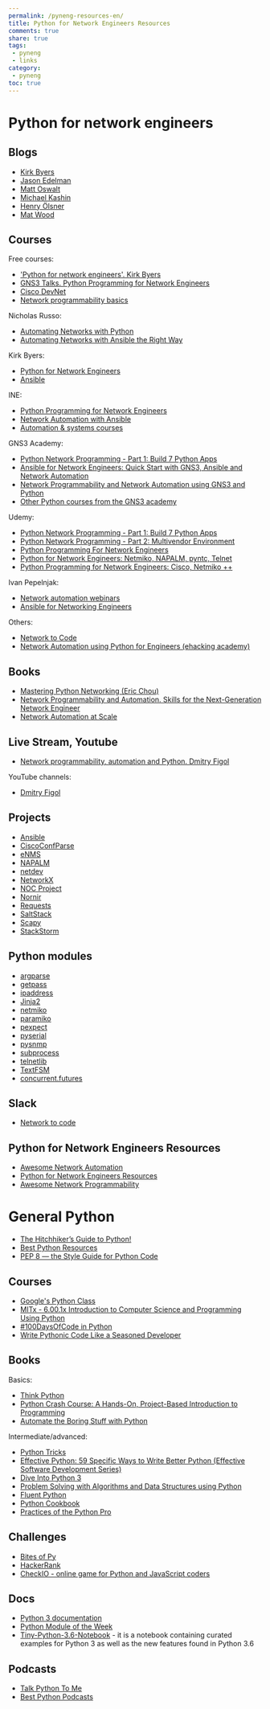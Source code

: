 ```yaml
---
permalink: /pyneng-resources-en/
title: Python for Network Engineers Resources
comments: true
share: true
tags:
 - pyneng
 - links
category:
 - pyneng
toc: true
---
```


# Python for network engineers

## Blogs

* [Kirk Byers](https://pynet.twb-tech.com/)
* [Jason Edelman](http://jedelman.com/)
* [Matt Oswalt](https://keepingitclassless.net/)
* [Michael Kashin](http://networkop.co.uk/)
* [Henry Ölsner](https://codingnetworker.com/)
* [Mat Wood](https://thepacketgeek.com/)

## Courses

Free courses:

* ['Python for network engineers'. Kirk Byers](https://pynet.twb-tech.com/email-signup.html)
* [GNS3 Talks. Python Programming for Network Engineers](https://www.youtube.com/playlist?list=PLhfrWIlLOoKPn7T9FtvbOWX8GxgsFFNwn)
* [Cisco DevNet](https://learninglabs.cisco.com/)
* [Network programmability basics](https://developer.cisco.com/video/net-prog-basics)

Nicholas Russo:

* [Automating Networks with Python](https://www.pluralsight.com/courses/automating-networks-python)
* [Automating Networks with Ansible the Right Way](https://www.pluralsight.com/courses/automating-networks-ansible-right-way)

Kirk Byers:

* [Python for Network Engineers](https://pynet.twb-tech.com/class.html)
* [Ansible](https://pynet.twb-tech.com/class-ansible.html)

INE:

* [Python Programming for Network Engineers](https://ine.com/products/python-programming-for-network-engineers)
* [Network Automation with Ansible](https://ine.com/collections/automation-systems/products/network-automation-with-ansible)
* [Automation & systems courses](https://ine.com/collections/automation-systems)

GNS3 Academy:

* [Python Network Programming - Part 1: Build 7 Python Apps](http://academy.gns3.com/p/python-programming-for-real-life-networking-use)
* [Ansible for Network Engineers: Quick Start with GNS3, Ansible and Network Automation](http://academy.gns3.com/p/ansible-for-network-engineers-gns3-ansible-cisco-network-automation/)
* [Network Programmability and Network Automation using GNS3 and Python](http://academy.gns3.com/p/python-programming-for-network-engineers)
* [Other Python courses from the GNS3 academy](http://academy.gns3.com/courses?query=python)

Udemy:

* [Python Network Programming - Part 1: Build 7 Python Apps](https://www.udemy.com/python-programming-for-real-life-networking-use/)
* [Python Network Programming - Part 2: Multivendor Environment](https://www.udemy.com/python-network-programming-multivendor/)
* [Python Programming For Network Engineers](https://www.udemy.com/python-programming-for-network-engineers/)
* [Python for Network Engineers: Netmiko, NAPALM, pyntc, Telnet](https://www.udemy.com/python-for-network-engineers-netmiko-napalm-pyntc-telnet-ssh-automate/)
* [Python Programming for Network Engineers: Cisco, Netmiko ++](https://www.udemy.com/python-programming-for-cisco-network-engineers/)

Ivan Pepelnjak:

* [Network automation webinars](http://www.ipspace.net/Roadmap/Network_Automation_webinars)
* [Ansible for Networking Engineers](http://www.ipspace.net/Ansible_for_Networking_Engineers)

Others:

* [Network to Code](http://networktocode.com/products/training/)
* [Network Automation using Python for Engineers (ehacking academy)](http://academy.ehacking.net/p/network-automation-python-engineers)


## Books

* [Mastering Python Networking (Eric Chou)](https://www.packtpub.com/networking-and-servers/mastering-python-networking)
* [Network Programmability and Automation. Skills for the Next-Generation Network Engineer](http://shop.oreilly.com/product/0636920042082.do)
* [Network Automation at Scale](https://www.cloudflare.com/media/pdf/network-automation-at-scale.pdf)

## Live Stream, Youtube

* [Network programmability, automation and Python. Dmitry Figol](https://www.twitch.tv/dmfigol)

YouTube channels:

* [Dmitry Figol](https://www.youtube.com/channel/UCS8yWZCX-fdxft8yFAffZCg)

## Projects

* [Ansible](https://www.ansible.com/)
* [CiscoConfParse](https://github.com/mpenning/ciscoconfparse)
* [eNMS](https://github.com/afourmy/eNMS)
* [NAPALM](https://github.com/napalm-automation/napalm)
* [netdev](https://github.com/selfuryon/netdev)
* [NetworkX](https://github.com/networkx/networkx)
* [NOC Project](https://kb.nocproject.org/display/SITE/NOC)
* [Nornir](https://github.com/nornir-automation/nornir)
* [Requests](https://github.com/kennethreitz/requests)
* [SaltStack](https://saltstack.com/)
* [Scapy](https://github.com/secdev/scapy)
* [StackStorm](https://stackstorm.com/)

## Python modules

* [argparse](https://docs.python.org/3/library/argparse.html)
* [getpass](https://docs.python.org/3/library/getpass.html)
* [ipaddress](https://docs.python.org/3/library/ipaddress.html)
* [Jinja2](http://jinja.pocoo.org/docs/2.9/)
* [netmiko](https://github.com/ktbyers/netmiko)
* [paramiko](http://docs.paramiko.org/)
* [pexpect](https://pexpect.readthedocs.io/en/stable/index.html)
* [pyserial](https://pythonhosted.org/pyserial/)
* [pysnmp](http://pysnmp.sourceforge.net/)
* [subprocess](https://docs.python.org/3/library/subprocess.html)
* [telnetlib](https://docs.python.org/3/library/telnetlib.html)
* [TextFSM](https://github.com/google/textfsm/wiki)
* [concurrent.futures](https://docs.python.org/3.6/library/concurrent.futures.html)

## Slack

* [Network to code](https://networktocode.herokuapp.com/)

## Python for Network Engineers Resources

* [Awesome Network Automation](https://github.com/itdependsnetworks/awesome-network-automation)
* [Python for Network Engineers Resources](https://kontrolissues.net/python-for-network-engineers-resources/)
* [Awesome Network Programmability](https://github.com/cisco-ie/awesome-network-programmability)

# General Python

* [The Hitchhiker’s Guide to Python!](http://docs.python-guide.org/en/latest/)
* [Best Python Resources](https://www.fullstackpython.com/best-python-resources.html)
* [PEP 8 — the Style Guide for Python Code](http://pep8.org/)


## Courses

* [Google's Python Class](https://developers.google.com/edu/python/?csw=1)
* [MITx - 6.00.1x Introduction to Computer Science and Programming Using Python](https://www.edx.org/course/introduction-computer-science-mitx-6-00-1x-9)
* [#100DaysOfCode in Python](https://training.talkpython.fm/courses/explore_100days_in_python/100-days-of-code-in-python)
* [Write Pythonic Code Like a Seasoned Developer](https://training.talkpython.fm/courses/explore_pythonic_code/write-pythonic-code-like-a-seasoned-developer)


## Books

Basics:

* [Think Python](https://greenteapress.com/wp/think-python-2e/)
* [Python Crash Course: A Hands-On, Project-Based Introduction to Programming](https://www.amazon.com/Python-Crash-Course-Hands-Project-Based-ebook/dp/B018UXJ9RI/)
* [Automate the Boring Stuff with Python](https://automatetheboringstuff.com/)


Intermediate/advanced:

* [Python Tricks](https://www.amazon.com/Python-Tricks-Buffet-Awesome-Features-ebook/dp/B0785Q7GSY)
* [Effective Python: 59 Specific Ways to Write Better Python (Effective Software Development Series)](https://www.amazon.com/Effective-Python-Specific-Software-Development-ebook-dp-B00TKGY0GU/dp/B00TKGY0GU/)
* [Dive Into Python 3](http://diveintopython3.problemsolving.io/)
* [Problem Solving with Algorithms and Data Structures using Python](https://runestone.academy/runestone/static/pythonds/index.html)
* [Fluent Python](https://www.amazon.com/gp/product/1491946008/)
* [Python Cookbook](https://www.amazon.com/gp/product/1449340377/)
* [Practices of the Python Pro](https://www.amazon.com/gp/product/1617296082/)


## Challenges

* [Bites of Py](https://codechalleng.es/bites/)
* [HackerRank](https://www.hackerrank.com/)
* [CheckIO - online game for Python and JavaScript coders](https://checkio.org/)


## Docs

* [Python 3 documentation](https://docs.python.org/3/index.html)
* [Python Module of the Week](https://pymotw.com/3/index.html)
* [Tiny-Python-3.6-Notebook](https://github.com/mattharrison/Tiny-Python-3.6-Notebook/blob/master/python.rst) - it is a notebook containing curated examples for Python 3 as well as the new features found in Python 3.6

## Podcasts

* [Talk Python To Me](https://talkpython.fm/)
* [Best Python Podcasts](https://www.fullstackpython.com/best-python-podcasts.html)


